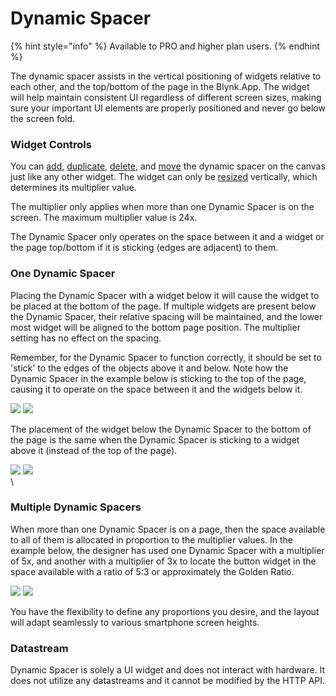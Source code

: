 # Dynamic Spacer

{% hint style="info" %}
Available to PRO and higher plan users.
{% endhint %}

The dynamic spacer assists in the vertical positioning of widgets relative to each other, and the top/bottom of the page in the Blynk.App. The widget will help maintain consistent UI regardless of different screen sizes, making sure your important UI elements are properly positioned and never go below the screen fold.

### Widget Controls

You can [add](../constructor.md#add-widgets), [duplicate](../constructor.md#duplicate-widgets), [delete](../constructor.md#delete-a-widget), and [move](../constructor.md#move-widgets) the dynamic spacer on the canvas just like any other widget. The widget can only be [resized](../constructor.md#resize-widgets) vertically, which determines its multiplier value.

The multiplier only applies when more than one Dynamic Spacer is on the screen. The maximum multiplier value is 24x.

The Dynamic Spacer only operates on the space between it and a widget or the page top/bottom if it is sticking (edges are adjacent) to them.

### One Dynamic Spacer

Placing the Dynamic Spacer with a widget below it will cause the widget to be placed at the bottom of the page. If multiple widgets are present below the Dynamic Spacer, their relative spacing will be maintained, and the lower most widget will be aligned to the bottom page position. The multiplier setting has no effect on the spacing.

Remember, for the Dynamic Spacer to function correctly, it should be set to 'stick' to the edges of the objects above it and below. Note how the Dynamic Spacer in the example below is sticking to the top of the page, causing it to operate on the space between it and the widgets below it.

![](<../../.gitbook/assets/image (2).png>)   ![](<../../.gitbook/assets/image (6).png>)

The placement of the widget below the Dynamic Spacer to the bottom of the page is the same when the Dynamic Spacer is sticking to a widget above it (instead of the top of the page).

![](<../../.gitbook/assets/image (3).png>)   ![](<../../.gitbook/assets/image (4).png>)\
\


### Multiple Dynamic Spacers

When more than one Dynamic Spacer is on a page, then the space available to all of them is allocated in proportion to the multiplier values. In the example below, the designer has used one Dynamic Spacer with a multiplier of 5x, and another with a multiplier of 3x to locate the button widget in the space available with a ratio of 5:3 or approximately the Golden Ratio.

![](../../.gitbook/assets/image.png)   ![](<../../.gitbook/assets/image (1) (1).png>)

You have the flexibility to define any proportions you desire, and the layout will adapt seamlessly to various smartphone screen heights.

### Datastream

Dynamic Spacer is solely a UI widget and does not interact with hardware. It does not utilize any datastreams and it cannot be modified by the HTTP API.
